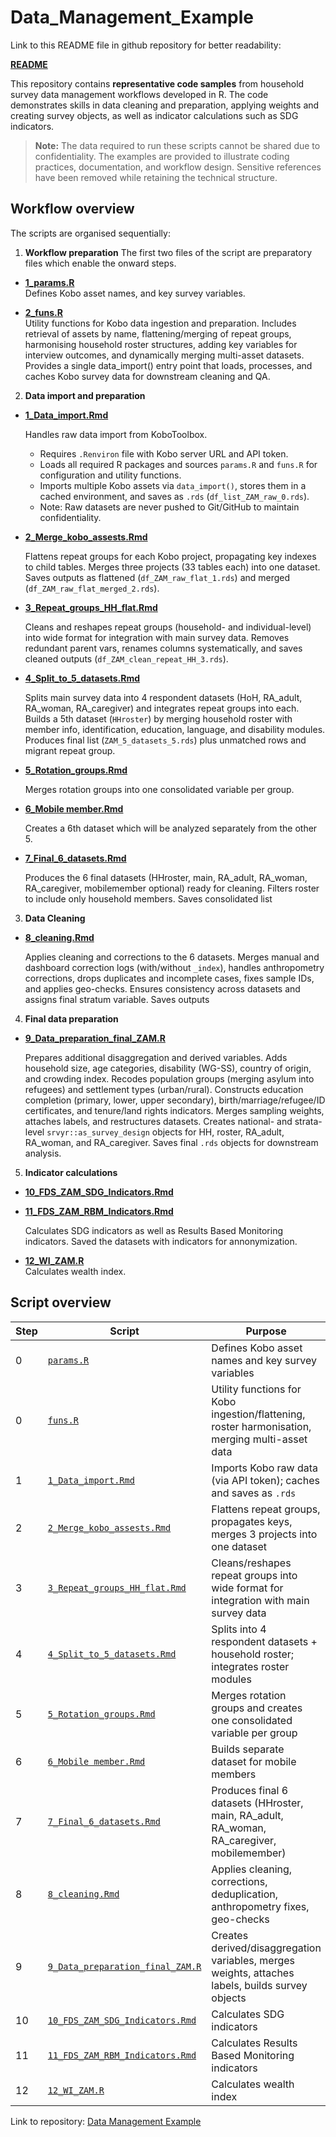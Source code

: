 # Data_Management_Example

Link to this README file in github repository for better readability: 

[**README**](https://github.com/KPetragit/Data_Management_Example/blob/main/README.md) 

This repository contains **representative code samples** from household survey data management workflows developed in R. The code demonstrates skills in data cleaning and preparation, applying weights and creating survey objects, as well as indicator calculations such as SDG indicators. 
> **Note:** The data required to run these scripts cannot be shared due to confidentiality. The examples are provided to illustrate coding practices, documentation, and workflow design. Sensitive references have been removed while retaining the technical structure.  

## Workflow overview 

The scripts are organised sequentially:

1. **Workflow preparation**
The first two files of the script are preparatory files which enable the onward steps. 

- [**1_params.R**](https://github.com/KPetragit/Data_Management_Example/blob/main/params.R)  
Defines Kobo asset names, and key survey variables. 

- [**2_funs.R**](https://github.com/KPetragit/Data_Management_Example/blob/main/funs.R)  
Utility functions for Kobo data ingestion and preparation. Includes retrieval of assets by name, flattening/merging of repeat groups, harmonising household roster structures, adding key variables for interview outcomes, and dynamically merging multi-asset datasets. Provides a single data_import() entry point that loads, processes, and caches Kobo survey data for downstream cleaning and QA.


2. **Data import and preparation** 

- [**1_Data_import.Rmd**](https://github.com/KPetragit/Data_Management_Example/blob/main/1_Data_Import.Rmd)

  Handles raw data import from KoboToolbox.  
  - Requires `.Renviron` file with Kobo server URL and API token.  
  - Loads all required R packages and sources `params.R` and `funs.R` for configuration and utility functions.  
  - Imports multiple Kobo assets via `data_import()`, stores them in a cached environment, and saves as `.rds` (`df_list_ZAM_raw_0.rds`).  
  - Note: Raw datasets are never pushed to Git/GitHub to maintain confidentiality. 

- [**2_Merge_kobo_assests.Rmd**](https://github.com/KPetragit/Data_Management_Example/blob/main/2_Merge_kobo_assests.Rmd) 

  Flattens repeat groups for each Kobo project, propagating key indexes to child tables. Merges three projects (33 tables each) into one dataset. Saves outputs as flattened (`df_ZAM_raw_flat_1.rds`) and merged (`df_ZAM_raw_flat_merged_2.rds`).

- [**3_Repeat_groups_HH_flat.Rmd**](https://github.com/KPetragit/Data_Management_Example/blob/main/3_Repeat_groups_HH_flat.Rmd)

  Cleans and reshapes repeat groups (household- and individual-level) into wide format for integration with main survey data. Removes redundant parent vars, renames columns systematically, and saves cleaned outputs (`df_ZAM_clean_repeat_HH_3.rds`).
  
- [**4_Split_to_5_datasets.Rmd**](https://github.com/KPetragit/Data_Management_Example/blob/main/4_Split_to_5_datasets.Rmd)
 
  Splits main survey data into 4 respondent datasets (HoH, RA_adult, RA_woman, RA_caregiver) and integrates repeat groups into each. Builds a 5th dataset (`HHroster`) by merging household roster with member info, identification, education, language, and disability modules. Produces final list (`ZAM_5_datasets_5.rds`) plus unmatched rows and migrant repeat group.
 
- [**5_Rotation_groups.Rmd**](https://github.com/KPetragit/Data_Management_Example/blob/main/5_Rotation_groups.Rmd)
  
  Merges rotation groups into one consolidated variable per group. 

- [**6_Mobile member.Rmd**](https://github.com/KPetragit/Data_Management_Example/blob/main/6_Mobile%20member.Rmd) 
  
  Creates a 6th dataset which will be analyzed separately from the other 5. 
  
- [**7_Final_6_datasets.Rmd**](https://github.com/KPetragit/Data_Management_Example/blob/main/7_Final_6_dataset.Rmd) 

  Produces the 6 final datasets (HHroster, main, RA_adult, RA_woman, RA_caregiver, mobilemember optional) ready for cleaning. Filters roster to include only household members. Saves consolidated list

3. **Data Cleaning**

- [**8_cleaning.Rmd**](https://github.com/KPetragit/Data_Management_Example/blob/main/8_Cleaning.Rmd)

  Applies cleaning and corrections to the 6 datasets. Merges manual and dashboard correction logs (with/without `_index`), handles anthropometry corrections, drops duplicates and incomplete cases, fixes sample IDs, and applies geo-checks. Ensures consistency across datasets and assigns final stratum variable. Saves outputs

4. **Final data preparation**

- [**9_Data_preparation_final_ZAM.R**](https://github.com/KPetragit/Data_Management_Example/blob/main/9_Data_preparation_final_ZAM.R)

  Prepares additional disaggregation and derived variables. Adds household size, age categories, disability (WG-SS), country of origin, and crowding index. Recodes population groups (merging asylum into refugees) and settlement types (urban/rural). Constructs education completion (primary, lower, upper secondary), birth/marriage/refugee/ID certificates, and tenure/land rights indicators. Merges sampling weights, attaches labels, and restructures datasets. Creates national- and strata-level `srvyr::as_survey_design` objects for HH, roster, RA_adult, RA_woman, and RA_caregiver. Saves final `.rds` objects for downstream analysis.
 
5. **Indicator calculations** 

- [**10_FDS_ZAM_SDG_Indicators.Rmd**](https://github.com/KPetragit/Data_Management_Example/blob/main/10_FDS_ZAM_SDG_Indicators.Rmd)

- [**11_FDS_ZAM_RBM_Indicators.Rmd**](https://github.com/KPetragit/Data_Management_Example/blob/main/11_FDS_ZAM_RBM_Indicators.Rmd)  
  
  Calculates SDG indicators as well as Results Based Monitoring indicators. Saved the datasets with indicators for annonymization. 
  
- [**12_WI_ZAM.R**](https://github.com/KPetragit/Data_Management_Example/blob/main/12_WI_ZAM.R)  
  Calculates wealth index. 
  
  
## Script overview  

| Step | Script | Purpose |
|------|--------|---------|
| 0 | [`params.R`](params.R) | Defines Kobo asset names and key survey variables |
| 0 | [`funs.R`](funs.R) | Utility functions for Kobo ingestion/flattening, roster harmonisation, merging multi-asset data |
| 1 | [`1_Data_import.Rmd`](1_Data_import.Rmd) | Imports Kobo raw data (via API token); caches and saves as `.rds` |
| 2 | [`2_Merge_kobo_assests.Rmd`](2_Merge_kobo_assests.Rmd) | Flattens repeat groups, propagates keys, merges 3 projects into one dataset |
| 3 | [`3_Repeat_groups_HH_flat.Rmd`](3_Repeat_groups_HH_flat.Rmd) | Cleans/reshapes repeat groups into wide format for integration with main survey data |
| 4 | [`4_Split_to_5_datasets.Rmd`](4_Split_to_5_datasets.Rmd) | Splits into 4 respondent datasets + household roster; integrates roster modules |
| 5 | [`5_Rotation_groups.Rmd`](5_Rotation_groups.Rmd) | Merges rotation groups and creates one consolidated variable per group |
| 6 | [`6_Mobile member.Rmd`](6_Mobile%20member.Rmd) | Builds separate dataset for mobile members |
| 7 | [`7_Final_6_datasets.Rmd`](7_Final_6_datasets.Rmd) | Produces final 6 datasets (HHroster, main, RA_adult, RA_woman, RA_caregiver, mobilemember) |
| 8 | [`8_cleaning.Rmd`](8_cleaning.Rmd) | Applies cleaning, corrections, deduplication, anthropometry fixes, geo-checks |
| 9 | [`9_Data_preparation_final_ZAM.R`](9_Data_preparation_final_ZAM.R) | Creates derived/disaggregation variables, merges weights, attaches labels, builds survey objects |
|10 | [`10_FDS_ZAM_SDG_Indicators.Rmd`](10_FDS_ZAM_SDG_Indicators.Rmd) | Calculates SDG indicators |
| 11 | [`11_FDS_ZAM_RBM_Indicators.Rmd`](11_FDS_ZAM_RBM_Indicators.Rmd) | Calculates Results Based Monitoring indicators |
| 12 | [`12_WI_ZAM.R`](12_WI_ZAM.R) | Calculates wealth index |

  
Link to repository: [Data Management Example](https://github.com/KPetragit/Data_Management_Example)